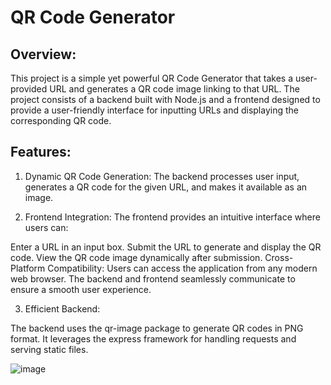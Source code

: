 # QR Code Generator
## Overview:
This project is a simple yet powerful QR Code Generator that takes a user-provided URL and generates a QR code image linking to that URL. The project consists of a backend built with Node.js and a frontend designed to provide a user-friendly interface for inputting URLs and displaying the corresponding QR code.

## Features:

1. Dynamic QR Code Generation:
The backend processes user input, generates a QR code for the given URL, and makes it available as an image.

2. Frontend Integration:
The frontend provides an intuitive interface where users can:

Enter a URL in an input box.
Submit the URL to generate and display the QR code.
View the QR code image dynamically after submission.
Cross-Platform Compatibility:
Users can access the application from any modern web browser. The backend and frontend seamlessly communicate to ensure a smooth user experience.

3. Efficient Backend:

The backend uses the qr-image package to generate QR codes in PNG format.
It leverages the express framework for handling requests and serving static files.


![image](https://github.com/user-attachments/assets/a4b70932-9f94-4d4f-8919-2bf7ba6cc94b)

